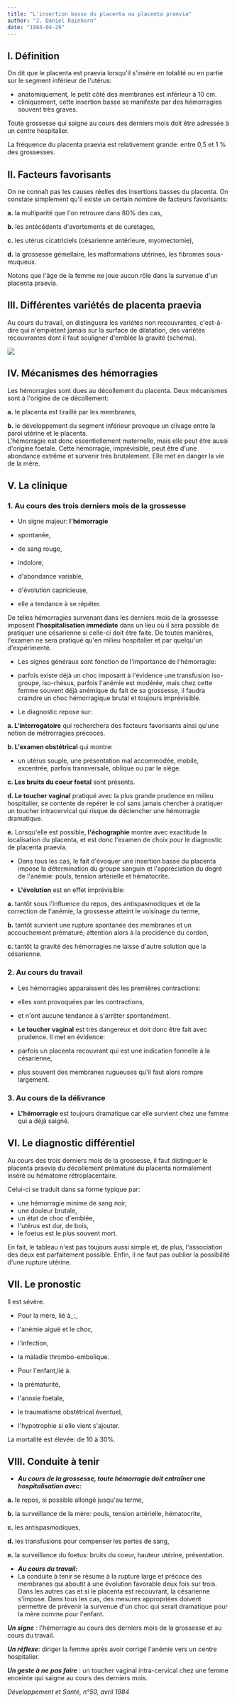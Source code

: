 ```yaml
---
title: "L'insertion basse du placenta ou placenta praevia"
author: "J. Daniel Rainhorn"
date: "1984-04-29"
---
```


## **I. Définition**

On dit que le placenta est praevia lorsqu'il s'insère en totalité ou en partie sur le segment inférieur de l'utérus:

*   anatomiquement, le petit côté des membranes est inférieur à 10 cm.  
*   cliniquement, cette insertion basse se manifeste par des hémorragies souvent très graves.

Toute grossesse qui saigne au cours des derniers mois doit être adressée à un centre hospitalier.

La fréquence du placenta praevia est relativement grande: entre 0,5 et 1 % des grossesses.

## **II. Facteurs favorisants**

On ne connaît pas les causes réelles des insertions basses du placenta. On constate simplement qu'il existe un certain nombre de facteurs favorisants:

**a.** la multiparité que l'on retrouve dans 80% des cas,

**b.** les antécédents d'avortements et de curetages,

**c.** les utérus cicatriciels (césarienne antérieure, myomectomie),

**d.** la grossesse gémellaire, les malformations utérines, les fibromes sous-muqueux.

Notons que l'âge de la femme ne joue aucun rôle dans la survenue d'un placenta praevia.

## **III. Différentes variétés de placenta praevia**

Au cours du travail, on distinguera les variétés non recouvrantes, c'est-à-dire qui n'empiètent jamais sur la surface de dilatation, des variétés recouvrantes dont il faut souligner d'emblée la gravité (schéma).


![](i119-1.jpg)


## **IV. Mécanismes des hémorragies**

Les hémorragies sont dues au décollement du placenta. Deux mécanismes sont à l'origine de ce décollement:

**a.** le placenta est tiraillé par les membranes,

**b.** le développement du segment inférieur provoque un clivage entre la paroi utérine et le placenta.  
L'hémorragie est donc essentiellement maternelle, mais elle peut être aussi d'origine foetale. Cette hémorragie, imprévisible, peut être d'une abondance extrême et survenir très brutalement. Elle met en danger la vie de la mère.

## **V. La clinique**

### **1. Au cours des trois derniers** **mois de la grossesse**

*   Un signe majeur: **l'hémorragie**

*   spontanée,
*   de sang rouge,
*   indolore,
*   d'abondance variable,
*   d'évolution capricieuse,
*   elle a tendance à se répéter.

De telles hémorragies survenant dans les derniers mois de la grossesse imposent **l'hospitalisation immédiate** dans un lieu où il sera possible de pratiquer une césarienne si celle-ci doit être faite. De toutes manières, l'examen ne sera pratiqué qu'en milieu hospitalier et par quelqu'un d'expérimenté.

*   Les signes généraux sont fonction de l'importance de l'hémorragie:

*   parfois existe déjà un choc imposant à l'évidence une transfusion iso-groupe, iso-rhésus, parfois l'anémie est modérée, mais chez cette femme souvent déjà anémique du fait de sa grossesse, il faudra craindre un choc hémorragique brutal et toujours imprévisible.

*   Le diagnostic repose sur:

**a. L'interrogatoire** qui recherchera des facteurs favorisants ainsi qu'une notion de métrorragies précoces.

**b. L'examen obstétrical** qui montre:

*   un utérus souple, une présentation mal accommodée, mobile, excentrée, parfois transversale, oblique ou par le siège.

**c. Les bruits du coeur foetal** sont présents.

**d. Le toucher vaginal** pratiqué avec la plus grande prudence en milieu hospitalier, se contente de repérer le col sans jamais chercher à pratiquer un toucher intracervical qui risque de déclencher une hémorragie dramatique.

**e.** Lorsqu'elle est possible, **l'échographie** montre avec exactitude la localisation du placenta, et est donc l'examen de choix pour le diagnostic de placenta praevia.

*   Dans tous les cas, le fait d'évoquer une insertion basse du placenta impose la détermination du groupe sanguin et l'appréciation du degré de l'anémie: pouls, tension artérielle et hématocrite.

*   **L'évolution** est en effet imprévisible:

**a.** tantôt sous l'influence du repos, des antispasmodiques et de la correction de l'anémie, la grossesse atteint le voisinage du terme,

**b.** tantôt survient une rupture spontanée des membranes et un accouchement prématuré; attention alors à la procidence du cordon,

**c.** tantôt la gravité des hémorragies ne laisse d'autre solution que la césarienne.

### **2. Au cours du travail**

*   Les hémorragies apparaissent dès les premières contractions:

- elles sont provoquées par les contractions,

- et n'ont aucune tendance à s'arrêter spontanément.

*   **Le toucher vaginal** est très dangereux et doit donc être fait avec prudence. Il met en évidence:

- parfois un placenta recouvrant qui est une indication formelle à la césarienne,

- plus souvent des membranes rugueuses qu'il faut alors rompre largement.

### **3. Au cours de la délivrance**

*   **L'hémorragie** est toujours dramatique car elle survient chez une femme qui a déjà saigné.

## **VI. Le diagnostic différentiel**

Au cours des trois derniers mois de la grossesse, il faut distinguer le placenta praevia du décollement prématuré du placenta normalement inséré ou hématome rétroplacentaire.

Celui-ci se traduit dans sa forme typique par:

*   une hémorragie minime de sang noir,
*   une douleur brutale,
*   un état de choc d'emblée,
*   l'utérus est dur, de bois,
*   le foetus est le plus souvent mort.

En fait, le tableau n'est pas toujours aussi simple et, de plus, l'association des deux est parfaitement possible. Enfin, il ne faut pas oublier la possibilité d'une rupture utérine.

## **VII. Le pronostic**

Il est sévère.

*   Pour la mère, lié à_:_

- l'anémie aiguë et le choc,

- l'infection,

- la maladie thrombo-embolique.

*   Pour l'enfant,lié à:

- la prématurité,

- l'anoxie foetale,

- le traumatisme obstétrical éventuel,

- l'hypotrophie si elle vient s'ajouter.

La mortalité est élevée: de 10 à 30%.

## **VIII. Conduite à tenir**

*   **_Au cours de la grossesse, toute hémorragie doit entraîner une hospitalisation avec:_**

**a.** le repos, si possible allongé jusqu'au terme,

**b.** la surveillance de la mère: pouls, tension artérielle, hématocrite,

**c.** les antispasmodiques,

**d.** les transfusions pour compenser les pertes de sang,

**e.** la surveillance du foetus: bruits du coeur, hauteur utérine, présentation.

*   **_Au cours du travail:_**
*   La conduite à tenir se résume à la rupture large et précoce des membranes qui aboutit à une évolution favorable deux fois sur trois. Dans les autres cas et si le placenta est recouvrant, la césarienne s'impose. Dans tous les cas, des mesures appropriées doivent permettre de prévenir la survenue d'un choc qui serait dramatique pour la mère comme pour l'enfant.

**_Un signe_** : l'hémorragie au cours des derniers mois de la grossesse et au cours du travail.

**_Un réflexe_**: diriger la femme après avoir corrigé l'anémie vers un centre hospitalier.

**_Un geste à ne_** **_pas faire_** : un toucher vaginal intra-cervical chez une femme enceinte qui saigne au cours des derniers mois.

_Développement et Santé, n°50, avril 1984_